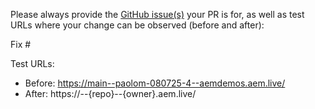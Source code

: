 Please always provide the [GitHub issue(s)](../issues) your PR is for, as well as test URLs where your change can be observed (before and after):

Fix #<gh-issue-id>

Test URLs:
- Before: https://main--paolom-080725-4--aemdemos.aem.live/
- After: https://<branch>--{repo}--{owner}.aem.live/
